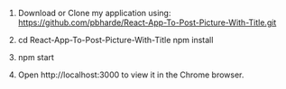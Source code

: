 1. Download or Clone my application using:
https://github.com/pbharde/React-App-To-Post-Picture-With-Title.git

2. cd React-App-To-Post-Picture-With-Title
npm install

3. npm start

4. Open http://localhost:3000 to view it in the Chrome browser.
